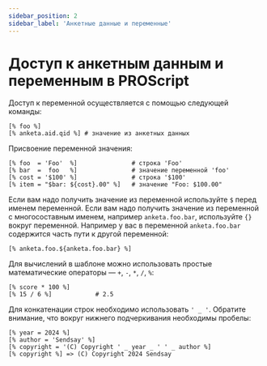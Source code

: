 ```yaml
---
sidebar_position: 2
sidebar_label: 'Анкетные данные и переменные'
---
```


# Доступ к анкетным данным и переменным в PROScript

Доступ к переменной осуществляется с помощью следующей команды:

```
[% foo %]
[% anketa.aid.qid %] # значение из анкетных данных
```

Присвоение переменной значения:

```
[% foo  = 'Foo'  %]               # строка 'Foo'
[% bar  =  foo   %]               # значение переменной 'foo'
[% cost = '$100' %]               # строка '$100'
[% item = "$bar: ${cost}.00" %]   # значение "Foo: $100.00"
```

Если вам надо получить значение из переменной используйте `$` перед именем переменной. Если вам надо получить значение из переменной с многосоставным именем, например `anketa.foo.bar`, используйте `{}` вокруг переменной. Например у вас в переменной `anketa.foo.bar` содержится часть пути к другой переменной:

```
[% anketa.foo.${anketa.foo.bar} %]
```

Для вычислений в шаблоне можно использовать простые математические операторы — `+`, `-`, `*`, `/`, `%`:

```
[% score * 100 %]
[% 15 / 6 %]            # 2.5
```

Для конкатенации строк необходимо использовать `' _ '`. Обратите внимание, что вокруг нижнего подчеркивания необходимы пробелы:

```
[% year = 2024 %]
[% author = 'Sendsay' %]
[% copyright = '(C) Copyright ' _ year _ ' ' _ author %]
[% copyright %] => (C) Copyright 2024 Sendsay
```
